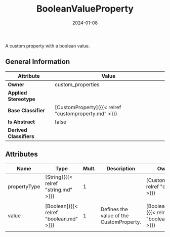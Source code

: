 ﻿---
title: BooleanValueProperty
toc: false
type: specs
date: "2024-01-08"
draft: false
specification: VEC
version: 2.1.0
documentType: "Recommendation"
elementType: Class
classes:
  - BooleanValueProperty
menu_name: vec-2.1.0
---
<p> A custom property with a boolean value.      </p>

## General Information

| Attribute               | Value |
|-------------------------|-------|
| **Owner**               | custom_properties |
| **Applied Stereotype**  |   |
| **Base Classifier**     | [CustomProperty]({{< relref "customproperty.md" >}})<br/>  |
| **Is Abstract**         | false |
| **Derived Classifiers** |   |

## Attributes
|  Name  |  Type  |  Mult.  |  Description  |  Owning Classifier  |
|--------|--------|---------|---------------|--------------|
|propertyType| [String]({{< relref "string.md" >}}) | 1 |  | [CustomProperty]({{< relref "customproperty.md" >}}) |
|value| [Boolean]({{< relref "boolean.md" >}}) | 1 | <p> Defines the value of the CustomProperty.      </p> | [BooleanValueProperty]({{< relref "booleanvalueproperty.md" >}}) |





